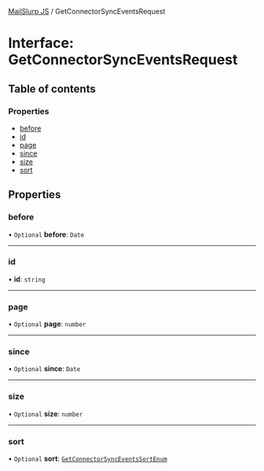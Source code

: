 [MailSlurp JS](../README.md) / GetConnectorSyncEventsRequest

# Interface: GetConnectorSyncEventsRequest

## Table of contents

### Properties

- [before](GetConnectorSyncEventsRequest.md#before)
- [id](GetConnectorSyncEventsRequest.md#id)
- [page](GetConnectorSyncEventsRequest.md#page)
- [since](GetConnectorSyncEventsRequest.md#since)
- [size](GetConnectorSyncEventsRequest.md#size)
- [sort](GetConnectorSyncEventsRequest.md#sort)

## Properties

### before

• `Optional` **before**: `Date`

___

### id

• **id**: `string`

___

### page

• `Optional` **page**: `number`

___

### since

• `Optional` **since**: `Date`

___

### size

• `Optional` **size**: `number`

___

### sort

• `Optional` **sort**: [`GetConnectorSyncEventsSortEnum`](../enums/GetConnectorSyncEventsSortEnum.md)
